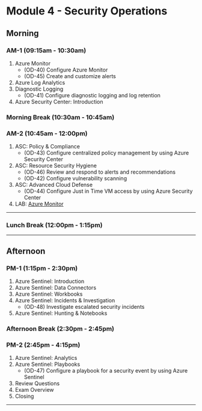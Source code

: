 <!-- Headings -->
# Module 4 - Security Operations

## Morning
### AM-1 (09:15am - 10:30am)
<!-- OL  -->
1. Azure Monitor
    * (OD-40) Configure Azure Monitor
    * (OD-45) Create and customize alerts 
1. Azure Log Analytics
1. Diagnostic Logging
    * (OD-41) Configure diagnostic logging and log retention
1. Azure Security Center: Introduction

### Morning Break (10:30am - 10:45am)

### AM-2 (10:45am - 12:00pm)
<!-- OL  -->
1. ASC: Policy & Compliance
    * (OD-43) Configure centralized policy management by using Azure Security Center
1. ASC: Resource Security Hygiene
    * (OD-46) Review and respond to alerts and recommendations
    * (OD-42) Configure vulnerability scanning
1. ASC: Advanced Cloud Defense
    * (OD-44) Configure Just in Time VM access by using Azure Security Center
1. LAB: [Azure Monitor](https://github.com/MicrosoftLearning/AZ-500-Azure-Security/blob/master/Instructions/Labs/Module_4/LAB_01_Azure%20Monitor.md "Lab instructions")

___
### Lunch Break (12:00pm - 1:15pm)
___

## Afternoon

### PM-1 (1:15pm - 2:30pm)
1. Azure Sentinel: Introduction
1. Azure Sentinel: Data Connectors
1. Azure Sentinel: Workbooks
1. Azure Sentinel: Incidents & Investigation
    * (OD-48) Investigate escalated security incidents
1. Azure Sentinel: Hunting & Notebooks

### Afternoon Break (2:30pm - 2:45pm)

### PM-2 (2:45pm - 4:15pm)
1. Azure Sentinel: Analytics
1. Azure Sentinel: Playbooks
    * (OD-47) Configure a playbook for a security event by using Azure Sentinel
1. Review Questions
1. Exam Overview
1. Closing

___
